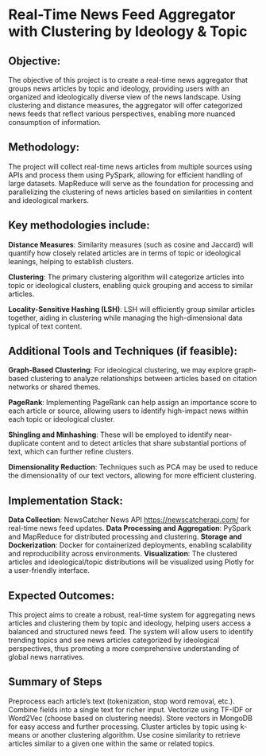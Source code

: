 # Real-Time News Feed Aggregator with Clustering by Ideology & Topic

## Objective:
The objective of this project is to create a real-time news aggregator that groups news articles by topic and ideology, providing users with an organized and ideologically diverse view of the news landscape. Using clustering and distance measures, the aggregator will offer categorized news feeds that reflect various perspectives, enabling more nuanced consumption of information.

## Methodology:
The project will collect real-time news articles from multiple sources using APIs and process them using PySpark, allowing for efficient handling of large datasets. MapReduce will serve as the foundation for processing and parallelizing the clustering of news articles based on similarities in content and ideological markers.

## Key methodologies include:

**Distance Measures**: Similarity measures (such as cosine and Jaccard) will quantify how closely related articles are in terms of topic or ideological leanings, helping to establish clusters.

**Clustering**: The primary clustering algorithm will categorize articles into topic or ideological clusters, enabling quick grouping and access to similar articles.

**Locality-Sensitive Hashing (LSH)**: LSH will efficiently group similar articles together, aiding in clustering while managing the high-dimensional data typical of text content.

## Additional Tools and Techniques (if feasible):

**Graph-Based Clustering**: For ideological clustering, we may explore graph-based clustering to analyze relationships between articles based on citation networks or shared themes.

**PageRank**: Implementing PageRank can help assign an importance score to each article or source, allowing users to identify high-impact news within each topic or ideological cluster.

**Shingling and Minhashing**: These will be employed to identify near-duplicate content and to detect articles that share substantial portions of text, which can further refine clusters.

**Dimensionality Reduction**: Techniques such as PCA may be used to reduce the dimensionality of our text vectors, allowing for more efficient clustering.

## Implementation Stack:
**Data Collection**: NewsCatcher News API https://newscatcherapi.com/ for real-time news feed updates.
**Data Processing and Aggregation**: PySpark and MapReduce for distributed processing and clustering.
**Storage and Dockerization**: Docker for containerized deployments, enabling scalability and reproducibility across environments.
**Visualization**: The clustered articles and ideological/topic distributions will be visualized using Plotly for a user-friendly interface.

## Expected Outcomes:
This project aims to create a robust, real-time system for aggregating news articles and clustering them by topic and ideology, helping users access a balanced and structured news feed. The system will allow users to identify trending topics and see news articles categorized by ideological perspectives, thus promoting a more comprehensive understanding of global news narratives.




## Summary of Steps
Preprocess each article’s text (tokenization, stop word removal, etc.).
Combine fields into a single text for richer input.
Vectorize using TF-IDF or Word2Vec (choose based on clustering needs).
Store vectors in MongoDB for easy access and further processing.
Cluster articles by topic using k-means or another clustering algorithm.
Use cosine similarity to retrieve articles similar to a given one within the same or related topics.
